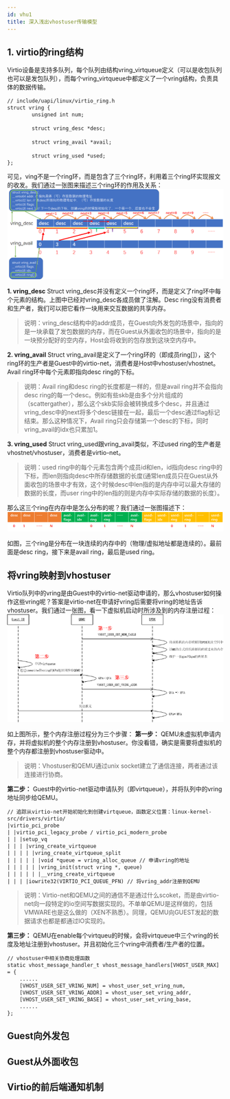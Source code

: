 ```yaml
---
id: vhu1
title: 深入浅出vhostuser传输模型
---
```


## 1. virtio的ring结构
Virtio设备是支持多队列，每个队列由结构vring_virtqueue定义（可以是收包队列也可以是发包队列），而每个vring_virtqueue中都定义了一个vring结构，负责具体的数据传输。

``` code
// include/uapi/linux/virtio_ring.h
struct vring {
        unsigned int num;

        struct vring_desc *desc;

        struct vring_avail *avail;

        struct vring_used *used;
};
```
可见，ving不是一个ring环，而是包含了三个ring环，利用着三个ring环实现报文的收发。我们通过一张图来描述三个ring环的作用及关系：
![enter description here](./images/1615334196092.png)

**1. vring_desc**
Struct vring_desc并没有定义一个ring环，而是定义了ring环中每个元素的结构。上图中已经对vring_desc各成员做了注解。Desc ring没有消费者和生产者，我们可以把它看作一块用来交互数据的共享内存。

> 说明：vring_desc结构中的addr成员，在Guest向外发包的场景中，指向的是一块承载了发包数据的内存，而在Guest从外面收包的场景中，指向的是一块预分配好的空内存，Host会将收到的包存放到这块空内存中。

**2. vring_avail**
Struct vring_avail是定义了一个ring环的（即成员ring[]），这个ring环的生产者是Guest中的virtio-net，消费者是Host中vhostuser/vhostnet。Avail ring环中每个元素即指向desc ring的下标。

> 说明：Avail ring和desc ring的长度都是一样的，但是avail ring并不会指向desc ring的每一个desc。例如有些skb是由多个分片组成的（scattergather），那么这个skb实际会被转换成多个desc，并且通过vring_desc中的next将多个desc链接在一起，最后一个desc通过flag标记结束。那么这种情况下，Avail ring只会存储第一个desc的下标，同时vring_avail的idx也只累加1。

**3. vring_used**
 Struct vring_used跟vring_avail类似，不过used ring的生产者是vhostnet/vhostuser，消费者是virtio-net。
 
> 说明：used ring中的每个元素包含两个成员id和len，id指向desc ring中的下标，而len则指向desc中所存储数据的长度(通常len成员只在Guest从外面收包的场景中才有效，这个时候desc中len指的是内存中可以最大存储的数据的长度，而user ring中的len指的则是内存中实际存储的数据的长度）。

那么这三个ring在内存中是怎么分布的呢？我们通过一张图描述下：
![enter description here](./images/1615334206753.png)

如图，三个ring是分布在一块连续的内存中的（物理/虚拟地址都是连续的）。最前面是desc ring，接下来是avail ring，最后是used ring。

## 将vring映射到vhostuser
Virtio队列中的vring是由Guest中的virtio-net驱动申请的，那么vhostuser如何操作这些vring呢？答案是virtio-net在申请好vring后需要将vring的地址告诉vhostuser。我们通过一张图，看一下虚拟机启动时所涉及到的内存注册过程：
![enter description here](./images/1615335007124.png)

如上图所示，整个内存注册过程分为三个步骤：
**第一步：**
QEMU未虚拟机申请内存，并将虚拟机的整个内存注册到vhostuser。你没看错，确实是需要将虚拟机的整个内存都注册到vhostuser驱动中。

> 说明：Vhostuser和QEMU通过unix socket建立了通信连接，两者通过该连接进行协商。

**第二步：**
Guest中的virtio-net驱动申请队列（即virtqueue），并将队列中的vring地址同步给QEMU。
``` code
// 追踪从virtio-net开始初始化到创建virtqueue，函数定义位置：linux-kernel-src/drivers/virtio/
|virtio_pci_probe
| |virtio_pci_legacy_probe / virtio_pci_modern_probe
| |	|setup_vq
| |	| |vring_create_virtqueue
| | | | |vring_create_virtqueue_split
| | | | | |void *queue = vring_alloc_queue // 申请vring的地址
| | | | | |vring_init(struct vring *, queue)
| | | | | |__vring_create_virtqueue
| | | |iowrite32(VIRTIO_PCI_QUEUE_PFN) // 将vring_addr注册到QEMU
```
> 说明：Virtio-net和QEMU之间的通信不是通过什么scoket，而是由virtio-net向一段特定的io空间写数据实现的。不单单QEMU是这样做的，包括VMWARE也是这么做的（XEN不熟悉）。同理，QEMU向GUEST发起的数据请求也都是都通过IO实现的。

**第三步：**
QEMU在enable每个virtqueu的时候，会将virtqueue中三个vring的长度及地址注册到vhostuser。并且初始化三个vring中消费者/生产者的位置。

``` code
// vhostuser中相关协商处理函数
static vhost_message_handler_t vhost_message_handlers[VHOST_USER_MAX] = {
	......
	[VHOST_USER_SET_VRING_NUM] = vhost_user_set_vring_num,
	[VHOST_USER_SET_VRING_ADDR] = vhost_user_set_vring_addr,
	[VHOST_USER_SET_VRING_BASE] = vhost_user_set_vring_base,
	......
};
```

## Guest向外发包

## Guest从外面收包
## Virtio的前后端通知机制

 